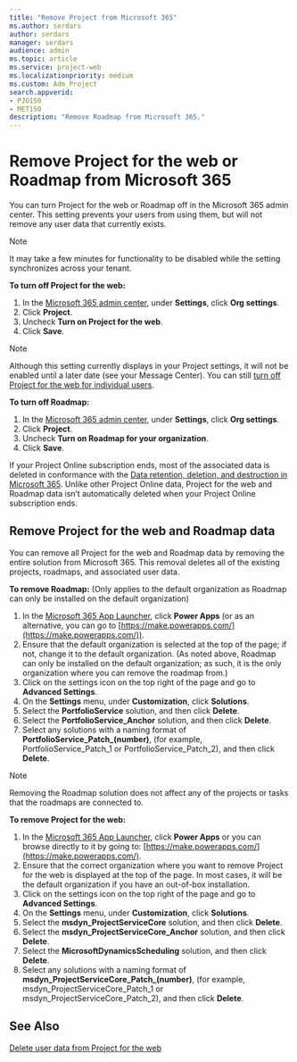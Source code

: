 ```yaml
---
title: "Remove Project from Microsoft 365"
ms.author: serdars
author: serdars
manager: serdars
audience: admin
ms.topic: article
ms.service: project-web
ms.localizationpriority: medium
ms.custom: Adm_Project
search.appverid: 
- PJO150
- MET150
description: "Remove Roadmap from Microsoft 365."
---
```


# Remove Project for the web or Roadmap from Microsoft 365

You can turn Project for the web or Roadmap off in the Microsoft 365 admin center. This setting prevents your users from using them, but will not remove any user data that currently exists. 

> [!NOTE]
> It may take a few minutes for functionality to be disabled while the setting synchronizes across your tenant.

**To turn off Project for the web:**

1. In the [Microsoft 365 admin center](https://admin.microsoft.com), under **Settings**, click **Org settings**.
2. Click **Project**.
3. Uncheck **Turn on Project for the web**.
4. Click **Save**.

> [!NOTE]
> Although this setting currently displays in your Project settings, it will not be enabled until a later date (see your Message Center). You can still [turn off Project for the web for individual users](turn-project-for-the-web-off.md). 

**To turn off Roadmap:**

1. In the [Microsoft 365 admin center](https://admin.microsoft.com), under **Settings**, click **Org settings**.
2. Click **Project**.
3. Uncheck **Turn on Roadmap for your organization**.
4. Click **Save**.

If your Project Online subscription ends, most of the associated data is deleted in conformance with the [Data retention, deletion, and destruction in Microsoft 365](/compliance/assurance/assurance-data-retention-deletion-and-destruction-overview). Unlike other Project Online data, Project for the web and Roadmap data isn’t automatically deleted when your Project Online subscription ends.

## Remove Project for the web and Roadmap data

You can remove all Project for the web and Roadmap data by removing the entire solution from Microsoft 365. This removal deletes all of the existing projects, roadmaps, and associated user data.

**To remove Roadmap:** (Only applies to the default organization as Roadmap can only be installed on the default organization)

1. In the [Microsoft 365 App Launcher](https://support.microsoft.com/office/79f12104-6fed-442f-96a0-eb089a3f476a), click **Power Apps** (or as an alternative, you can go to [https://make.powerapps.com/](https://make.powerapps.com/)).
1. Ensure that the default organization is selected at the top of the page; if not, change it to the default organization. (As noted above, Roadmap can only be installed on the default organization; as such, it is the only organization where you can remove the roadmap from.)
1. Click on the settings icon on the top right of the page and go to **Advanced Settings**.
1. On the **Settings** menu, under **Customization**, click **Solutions**.
1. Select the **PortfolioService** solution, and then click **Delete**.
1. Select the **PortfolioService_Anchor** solution, and then click **Delete**.
1. Select any solutions with a naming format of **PortfolioService_Patch_(number)**, (for example, PortfolioService_Patch_1 or PortfolioService_Patch_2), and then click **Delete**.

> [!NOTE]
> Removing the Roadmap solution does not affect any of the projects or tasks that the roadmaps are connected to.


**To remove Project for the web:**

1. In the [Microsoft 365 App Launcher](https://support.microsoft.com/office/79f12104-6fed-442f-96a0-eb089a3f476a), click **Power Apps** or you can browse directly to it by going to: [https://make.powerapps.com/](https://make.powerapps.com/).
2. Ensure that the correct organization where you want to remove Project for the web is displayed at the top of the page. In most cases, it will be the default organization if you have an out-of-box installation. 
3. Click on the settings icon on the top right of the page and go to **Advanced Settings**.
4. On the **Settings** menu, under **Customization**, click **Solutions**.
5. Select the **msdyn_ProjectServiceCore** solution, and then click **Delete**.
6. Select the **msdyn_ProjectServiceCore_Anchor** solution, and then click **Delete**.
7. Select the **MicrosoftDynamicsScheduling** solution, and then click **Delete**.
8. Select any solutions with a naming format of **msdyn_ProjectServiceCore_Patch_(number)**, (for example, msdyn_ProjectServiceCore_Patch_1 or msdyn_ProjectServiceCore_Patch_2), and then click **Delete**.
## See Also

[Delete user data from Project for the web](delete-user-data-from-project-for-the-web.md)
